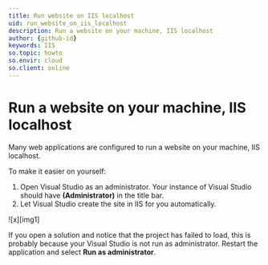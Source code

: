 ```yaml
---
title: Run website on IIS localhost
uid: run_website_on_iis_localhost
description: Run a website on your machine, IIS localhost
author: {github-id}
keywords: IIS
so.topic: howto
so.envir: cloud
so.client: online
---
```


# Run a website on your machine, IIS localhost

Many web applications are configured to run a website on your machine, IIS localhost.

To make it easier on yourself:

1. Open Visual Studio as an administrator. Your instance of Visual Studio should have **(Administrator)** in the title bar.
2. Let Visual Studio create the site in IIS for you automatically.

![x][img1]

If you open a solution and notice that the project has failed to load, this is probably because your Visual Studio is not run as administrator. Restart the application and select **Run as administrator**.

<!-- Referenced images -->
[1]: media/image014.png
